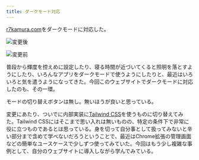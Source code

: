 ```yaml
---
title: ダークモード対応
---
```

[r7kamura.com](https://r7kamura.com/)をダークモードに対応した。

![](https://lh3.googleusercontent.com/k5xnSqBa6UeH9eX2unjzoJcDfHnflzlX0IwVzpH9JP3Z3MSeliMjF8lTQCpCsT6-qr_5aMtzGBP-hluORiHMVvU6-Z-6wMfOb--L0sbmn47szFta9G7Na__Gk_9l5wMrtJThvyoZkiRlYTOxSGirzkQxd6m6VgKmodoP7lKb3_02O_CbgCemGn67P7qV "変更後")

![](https://lh4.googleusercontent.com/An8jOHmuqPu7srCPSkN8qjkjHF2gVI7V1OzJPTbd4eXD1_mcciUlHhai8NrElHsTY5dQzGNyixFkaeieSrxGGpQa3ayy-WELH3BKtsuNH0a7vi-U3DYDbbtlMjuCCXeS_9iNeI8L72e-mvagjf3VeCTTSk1kUUYEu0IDIjdN0JKiI3krYPb42JlbqnYM "変更前")

普段から輝度を控えめに設定したり、寝る時間が近づいてくると照明を落とすようにしたり、いろんなアプリをダークモードで使うようにしたりと、最近はいろいろと気を遣うようになってきた。今回このウェブサイトでダークモードに対応したのも、その一環。

モードの切り替えボタンは無し。無いほうが良いと思っている。

変更にあたり、ついでに内部実装に[Tailwind CSS](https://tailwindcss.com/)を使うものに切り替えてみた。Tailwind CSSにはそこまで思い入れは無いものの、特定の条件下で非常に役に立つものであるとは思っている。身を切って自分事として扱ってみないと辛い部分まで含めて学べないだろうということで、最近はChrome拡張の管理画面などの簡単なユースケースで少しずつ使ってみていた。今回はもう少し複雑な事例として、自分のウェブサイトに導入しながら学んでみている。
